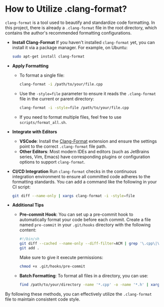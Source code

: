 # How to Utilize .clang-format?

`clang-format` is a tool used to beautify and standardize code formatting. In this project, there is already a `.clang-format` file in the root directory, which contains the author's recommended formatting configurations.

- **Install Clang-Format**
    If you haven't installed `clang-format` yet, you can install it via a package manager. For example, on Ubuntu:
    ```bash
    sudo apt-get install clang-format
    ```

- **Apply Formatting**
    - To format a single file:
        ```bash
        clang-format -i /path/to/your/file.cpp
        ```
    - Use the `-style=file` parameter to ensure it reads the `.clang-format` file in the current or parent directory:
        ```bash
        clang-format -i -style=file /path/to/your/file.cpp
        ```
    - If you need to format multiple files, feel free to use `scripts/format_all.sh`.

- **Integrate with Editors**
    - **VSCode**: Install the [Clang-Format](https://marketplace.visualstudio.com/items?itemName=xaver.clang-format) extension and ensure the settings point to the correct `.clang-format` file path.
    - **Other Editors**: Most modern IDEs and editors (such as JetBrains series, Vim, Emacs) have corresponding plugins or configuration options to support `clang-format`.

- **CI/CD Integration**
    Run `clang-format` checks in the continuous integration environment to ensure all committed code adheres to the formatting standards. You can add a command like the following in your CI script:
    ```bash
    git diff --name-only | xargs clang-format -i -style=file
    ```

- **Additional Tips**
    - **Pre-commit Hook**: You can set up a pre-commit hook to automatically format your code before each commit. Create a file named `pre-commit` in your `.git/hooks` directory with the following content:
        ```bash
        #!/bin/sh
        git diff --cached --name-only --diff-filter=ACM | grep '\.cpp\|\.h' | xargs clang-format -i -style=file
        git add .
        ```
        Make sure to give it execute permissions:
        ```bash
        chmod +x .git/hooks/pre-commit
        ```
    - **Batch Formatting**: To format all files in a directory, you can use:
        ```bash
        find /path/to/your/directory -name '*.cpp' -o -name '*.h' | xargs clang-format -i -style=file
        ```

By following these methods, you can effectively utilize the `.clang-format` file to maintain consistent code style.